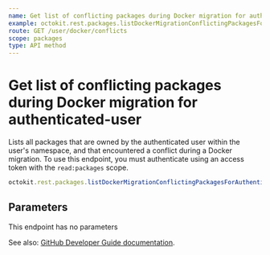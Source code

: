 ```yaml
---
name: Get list of conflicting packages during Docker migration for authenticated-user
example: octokit.rest.packages.listDockerMigrationConflictingPackagesForAuthenticatedUser()
route: GET /user/docker/conflicts
scope: packages
type: API method
---
```


# Get list of conflicting packages during Docker migration for authenticated-user

Lists all packages that are owned by the authenticated user within the user's namespace, and that encountered a conflict during a Docker migration.
To use this endpoint, you must authenticate using an access token with the `read:packages` scope.

```js
octokit.rest.packages.listDockerMigrationConflictingPackagesForAuthenticatedUser();
```

## Parameters

This endpoint has no parameters

See also: [GitHub Developer Guide documentation](https://docs.github.com/rest/packages#list-docker-migration-conflicting-packages-for-authenticated-user).
